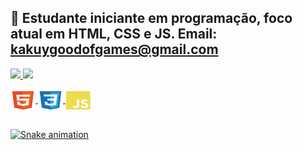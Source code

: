 ## 👾 Estudante iniciante em programação, foco atual em HTML, CSS e JS. Email: kakuygoodofgames@gmail.com

 <div>
   <a href="https://github.com/Hesfher">
   <img height="180em" src="https://github-readme-stats.vercel.app/api?username=Hesfher&show_icons=true&theme=cobalt&include_all_commits=true&count_private=true"/>
   <img height="180em" src="https://github-readme-stats.vercel.app/api/top-langs/?username=Hesfher&layout=compact&langs_count=6&theme=cobalt"/>

</div>
<div style="display: inline_block"><br>
  <img align="center" alt="HTML" height="30" width="40" src="https://raw.githubusercontent.com/devicons/devicon/master/icons/html5/html5-original.svg">
  <img align="center" alt="CSS" height="30" width="40" src="https://raw.githubusercontent.com/devicons/devicon/master/icons/css3/css3-original.svg">
  <img align="center" alt="Js" height="30" width="40" src="https://raw.githubusercontent.com/devicons/devicon/master/icons/javascript/javascript-plain.svg">
</div>
 
 <br>
 
<div>
 
  ![Snake animation](https://github.com/Hesfher/Hesfher/blob/output/github-contribution-grid-snake.svg)

</div>

